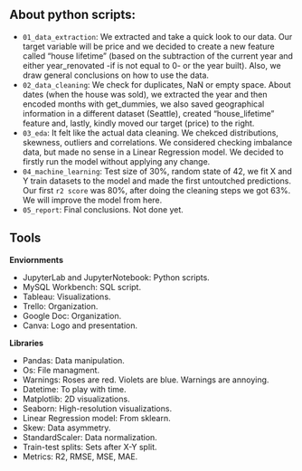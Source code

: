 ## About python scripts:

* `01_data_extraction`: We extracted and take a quick look to our data. Our target variable will be price and we decided to create a new feature called “house lifetime” (based on the subtraction of the current year and either year_renovated -if is not equal to 0- or the year built). Also, we draw general conclusions on how to use the data.
* `02_data_cleaning`: We check for duplicates, NaN or empty space. About dates (when the house was sold), we extracted the year and then encoded months with get_dummies, we also saved geographical information in a different dataset (Seattle), created “house_lifetime” feature and, lastly, kindly moved our target (price) to the right.
* `03_eda`: It felt like the actual data cleaning. We chekced distributions, skewness, outliers and correlations. We considered checking imbalance data, but made no sense in a Linear Regression model. We decided to firstly run the model without applying any change.
* `04_machine_learning`: Test size of 30%, random state of 42, we fit X and Y train datasets to the model and made the first untoutched predictions. Our first `r2 score` was 80%, after doing the cleaning steps we got 63%. We will improve the model from here.
* `05_report`: Final conclusions. Not done yet.

## Tools
**Enviornments**
* JupyterLab and JupyterNotebook: Python scripts.
* MySQL Workbench: SQL script.
* Tableau: Visualizations.
* Trello: Organization.
* Google Doc: Organization. 
* Canva: Logo and presentation.

**Libraries**
* Pandas: Data manipulation.
* Os: File managment.
* Warnings: Roses are red. Violets are blue. Warnings are annoying.
* Datetime: To play with time.
* Matplotlib: 2D visualizations.
* Seaborn: High-resolution visualizations.
* Linear Regression model: From sklearn.
* Skew: Data asymmetry.
* StandardScaler: Data normalization.
* Train-test splits: Sets after X-Y split.
* Metrics: R2, RMSE, MSE, MAE.
